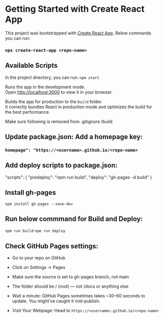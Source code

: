 # Getting Started with Create React App

This project was bootstrapped with [Create React App](https://github.com/facebook/create-react-app).
Below commands you can run: 
### `npx create-react-app <repo-name>`

## Available Scripts

In the project directory, you can run:
`npm start`

Runs the app in the development mode.\
Open [http://localhost:3000](http://localhost:3000) to view it in your browser.

Builds the app for production to the `build` folder.\
It correctly bundles React in production mode and optimizes the build for the best performance.

Make sure following is removed from .gitignore
/build

## Update package.json: Add a homepage key:
### `homepage": "https://<username>.github.io/<repo-name>`

## Add deploy scripts to package.json:

"scripts": {
  "predeploy": "npm run build",
  "deploy": "gh-pages -d build"
}

## Install gh-pages
`npm install gh-pages --save-dev`

## Run below commmand for Build and Deploy: 
`npm run build`
`npm run deploy`

## Check GitHub Pages settings:
- Go to your repo on GitHub
- Click on Settings → Pages
- Make sure the source is set to gh-pages branch, not main
- The folder should be / (root) — not /docs or anything else

- Wait a minute: GitHub Pages sometimes takes ~30–60 seconds to update. You might’ve caught it mid-publish.

- Visit Your Webpage: Head to `https://<username>.github.io/<repo-name>`